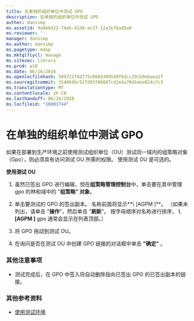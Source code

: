 ```yaml
---
title: 在单独的组织单位中测试 GPO
description: 在单独的组织单位中测试 GPO
author: dansimp
ms.assetid: 9a9e6d22-74e6-41d8-ac2f-12a1b76ad5a0
ms.reviewer: ''
manager: dansimp
ms.author: dansimp
ms.pagetype: mdop
ms.mktglfcycl: manage
ms.sitesec: library
ms.prod: w10
ms.date: 06/16/2016
ms.openlocfilehash: 509721fdd775c8669399549f6dcc29cb9ebaea2f
ms.sourcegitcommit: 354664bc527d93f80687cd2eba70d1eea024c7c3
ms.translationtype: MT
ms.contentlocale: zh-CN
ms.lasthandoff: 06/26/2020
ms.locfileid: "10801744"
---
```

# 在单独的组织单位中测试 GPO


如果在部署到生产环境之前使用测试组织单位（OU）测试同一域内的组策略对象（Gpo），则必须具有访问测试 OU 所需的权限。 使用测试 OU 是可选的。

**使用测试 OU**

1.  虽然已签出 GPO 进行编辑，但在**组策略管理控制台**中，单击要在其中管理 gpo 的林和域中的 "**组策略" 对象**。

2.  单击要测试的 GPO 的签出副本。 名称前面将显示**\ [AGPM \]**。 （如果未列出，请单击 "**操作**"，然后单击 "**刷新**"。 按字母顺序对名称进行排序， **\ [AGPM \]** gpo 通常会显示在列表顶部。）

3.  将 GPO 拖动到测试 OU。

4.  在询问是否在测试 OU 中创建 GPO 链接的对话框中单击 **"确定"** 。

### 其他注意事项

-   测试完成后，在 GPO 中签入将自动删除指向已签出 GPO 的已签出副本的链接。

### 其他参考资料

-   [使用测试环境](using-a-test-environment.md)

 

 





